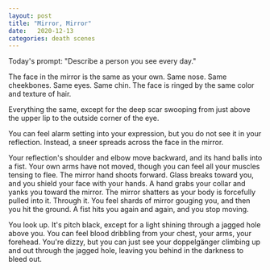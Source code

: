 ```yaml
---
layout: post
title: "Mirror, Mirror"
date:   2020-12-13
categories: death scenes
---
```

Today's prompt: "Describe a person you see every day."

The face in the mirror is the same as your own. Same nose. Same cheekbones. Same eyes. Same chin. The face is ringed by the same color and texture of hair.

Everything the same, except for the deep scar swooping from just above the upper lip to the outside corner of the eye. 

You can feel alarm setting into your expression, but you do not see it in your reflection. Instead, a sneer spreads across the face in the mirror.

Your reflection's shoulder and elbow move backward, and its hand balls into a fist. Your own arms have not moved, though you can feel all your muscles tensing to flee. The mirror hand shoots forward. Glass breaks toward you, and you shield your face with your hands. A hand grabs your collar and yanks you toward the mirror. The mirror shatters as your body is forcefully pulled into it. Through it. You feel shards of mirror gouging you, and then you hit the ground. A fist hits you again and again, and you stop moving.

You look up. It's pitch black, except for a light shining through a jagged hole above you. You can feel blood dribbling from your chest, your arms, your forehead. You're dizzy, but you can just see your doppelgänger climbing up and out through the jagged hole, leaving you behind in the darkness to bleed out.
